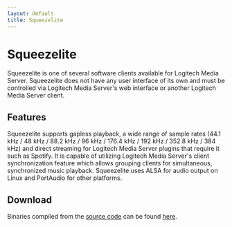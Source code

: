 ```yaml
---
layout: default
title: Squeezelite
---
```


# Squeezelite

Squeezelite is one of several software clients available for Logitech Media Server. Squeezelite does not have any user interface of its own and must be controlled via Logitech Media Server's web interface or another Logitech Media Server client. 

## Features

Squeezelite supports gapless playback, a wide range of sample rates (44.1 kHz / 48 kHz / 88.2 kHz / 96 kHz / 176.4 kHz / 192 kHz / 352.8 kHz / 384 kHz) and direct streaming for Logitech Media Server plugins that require it such as Spotify. It is capable of utilizing Logitech Media Server's client synchronization feature which allows grouping clients for simultaneous, synchronized music playback. Squeezelite uses ALSA for audio output on Linux and PortAudio for other platforms.

## Download

Binaries compiled from the [source code](https://github.com/ralph-irving/squeezelite) can be found [here](https://sourceforge.net/projects/lmsclients/files/squeezelite/).
